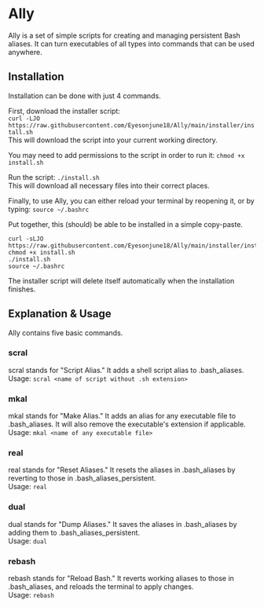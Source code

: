 # Ally
Ally is a set of simple scripts for creating and managing persistent Bash aliases. It can turn executables of all types into commands that can be used anywhere.

## Installation
Installation can be done with just 4 commands.

First, download the installer script:  
`curl -LJO https://raw.githubusercontent.com/Eyesonjune18/Ally/main/installer/install.sh`  
This will download the script into your current working directory.

You may need to add permissions to the script in order to run it: `chmod +x install.sh`

Run the script: `./install.sh`  
This will download all necessary files into their correct places.

Finally, to use Ally, you can either reload your terminal by reopening it, or by typing: `source ~/.bashrc`

Put together, this (should) be able to be installed in a simple copy-paste.
```
curl -sLJO https://raw.githubusercontent.com/Eyesonjune18/Ally/main/installer/install.sh
chmod +x install.sh
./install.sh
source ~/.bashrc
```

The installer script will delete itself automatically when the installation finishes.

## Explanation & Usage
Ally contains five basic commands.

### scral
scral stands for "Script Alias." It adds a shell script alias to .bash_aliases.  
Usage: `scral <name of script without .sh extension>`

### mkal
mkal stands for "Make Alias." It adds an alias for any executable file to .bash_aliases. It will also remove the executable's extension if applicable.  
Usage: `mkal <name of any executable file>`

### real
real stands for "Reset Aliases." It resets the aliases in .bash_aliases by reverting to those in .bash_aliases_persistent.  
Usage: `real`

### dual
dual stands for "Dump Aliases." It saves the aliases in .bash_aliases by adding them to .bash_aliases_persistent.  
Usage: `dual`

### rebash
rebash stands for "Reload Bash." It reverts working aliases to those in .bash_aliases, and reloads the terminal to apply changes.  
Usage: `rebash`
